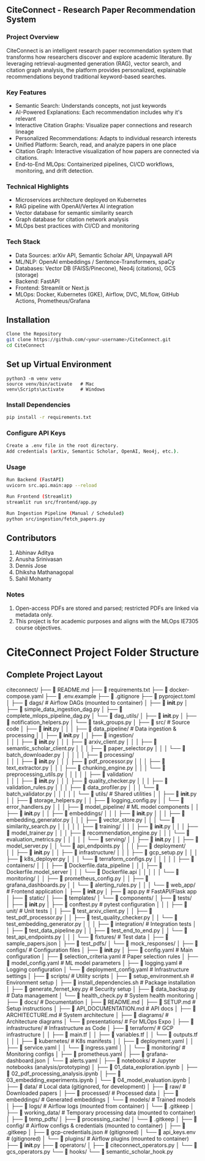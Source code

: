 ## CiteConnect - Research Paper Recommendation System
### Project Overview
CiteConnect is an intelligent research paper recommendation system that transforms how researchers discover and explore academic literature. By leveraging retrieval-augmented generation (RAG), vector search, and citation graph analysis, the platform provides personalized, explainable recommendations beyond traditional keyword-based searches.

### Key Features

- Semantic Search: Understands concepts, not just keywords
- AI-Powered Explanations: Each recommendation includes why it's relevant
- Interactive Citation Graphs: Visualize paper connections and research lineage
- Personalized Recommendations: Adapts to individual research interests
- Unified Platform: Search, read, and analyze papers in one place
- Citation Graph: Interactive visualization of how papers are connected via citations.
- End-to-End MLOps: Containerized pipelines, CI/CD workflows, monitoring, and drift detection.

### Technical Highlights

- Microservices architecture deployed on Kubernetes
- RAG pipeline with OpenAI/Vertex AI integration
- Vector database for semantic similarity search
- Graph database for citation network analysis
- MLOps best practices with CI/CD and monitoring

### Tech Stack
- Data Sources: arXiv API, Semantic Scholar API, Unpaywall API
- ML/NLP: OpenAI embeddings / Sentence-Transformers, spaCy
- Databases: Vector DB (FAISS/Pinecone), Neo4j (citations), GCS (storage)
- Backend: FastAPI
- Frontend: Streamlit or Next.js
- MLOps: Docker, Kubernetes (GKE), Airflow, DVC, MLflow, GitHub Actions, Prometheus/Grafana

## Installation
```bash
Clone the Repository
git clone https://github.com/<your-username>/CiteConnect.git
cd CiteConnect
```

## Set up Virtual Environment
```
python3 -m venv venv
source venv/bin/activate   # Mac
venv\Scripts\activate      # Windows
```

### Install Dependencies
```bash
pip install -r requirements.txt
```

### Configure API Keys
```bash
Create a .env file in the root directory.
Add credentials (arXiv, Semantic Scholar, OpenAI, Neo4j, etc.).
```

### Usage
```bash
Run Backend (FastAPI)
uvicorn src.api.main:app --reload
```

```bash
Run Frontend (Streamlit)
streamlit run src/frontend/app.py
```

```bash
Run Ingestion Pipeline (Manual / Scheduled)
python src/ingestion/fetch_papers.py
```

## Contributors

1. Abhinav Aditya
2. Anusha Srinivasan 
3. Dennis Jose 
4. Dhiksha Mathanagopal
5. Sahil Mohanty 

### Notes
1. Open-access PDFs are stored and parsed; restricted PDFs are linked via metadata only.
2. This project is for academic purposes and aligns with the MLOps IE7305 course objectives.

# CiteConnect Project Folder Structure

## Complete Project Layout

citeconnect/
├── 📄 README.md
├── 📄 requirements.txt
├── 📄 docker-compose.yaml
├── 📄 .env.example
├── 📄 .gitignore
├── 📄 pyproject.toml
│
├── 📁 dags/                          # Airflow DAGs (mounted to container)
│   ├── 📄 __init__.py
│   ├── 📄 simple_data_ingestion_dag.py
│   ├── 📄 complete_mlops_pipeline_dag.py
│   └── 📁 dag_utils/
│       ├── 📄 __init__.py
│       ├── 📄 notification_helpers.py
│       └── 📄 task_groups.py
│
├── 📁 src/                           # Source code
│   ├── 📄 __init__.py
│   │
│   ├── 📁 data_pipeline/             # Data ingestion & processing
│   │   ├── 📄 __init__.py
│   │   ├── 📁 ingestion/             
│   │   │   ├── 📄 __init__.py
│   │   │   ├── 📄 arxiv_client.py
│   │   │   ├── 📄 semantic_scholar_client.py
│   │   │   ├── 📄 paper_selector.py
│   │   │   └── 📄 batch_downloader.py
│   │   │
│   │   ├── 📁 processing/            
│   │   │   ├── 📄 __init__.py
│   │   │   ├── 📄 pdf_processor.py
│   │   │   ├── 📄 text_extractor.py
│   │   │   ├── 📄 chunking_engine.py
│   │   │   └── 📄 preprocessing_utils.py
│   │   │
│   │   ├── 📁 validation/            
│   │   │   ├── 📄 __init__.py
│   │   │   ├── 📄 quality_checker.py
│   │   │   ├── 📄 validation_rules.py
│   │   │   ├── 📄 data_profiler.py
│   │   │   └── 📄 batch_validator.py
│   │   │
│   │   └── 📁 utils/                 # Shared utilities
│   │       ├── 📄 __init__.py
│   │       ├── 📄 storage_helpers.py
│   │       ├── 📄 logging_config.py
│   │       └── 📄 error_handlers.py
│   │
│   ├── 📁 model_pipeline/            # ML model components
│   │   ├── 📄 __init__.py
│   │   ├── 📁 embeddings/
│   │   │   ├── 📄 __init__.py
│   │   │   ├── 📄 embedding_generator.py
│   │   │   ├── 📄 vector_store.py
│   │   │   └── 📄 similarity_search.py
│   │   │
│   │   ├── 📁 training/
│   │   │   ├── 📄 __init__.py
│   │   │   ├── 📄 model_trainer.py
│   │   │   ├── 📄 recommendation_engine.py
│   │   │   └── 📄 evaluation_metrics.py
│   │   │
│   │   └── 📁 serving/
│   │       ├── 📄 __init__.py
│   │       ├── 📄 model_server.py
│   │       └── 📄 api_endpoints.py
│   │
│   ├── 📁 deployment/                
│   │   ├── 📄 __init__.py
│   │   ├── 📁 infrastructure/
│   │   │   ├── 📄 gcp_setup.py
│   │   │   ├── 📄 k8s_deployer.py
│   │   │   └── 📄 terraform_configs.py
│   │   │
│   │   ├── 📁 containers/
│   │   │   ├── 📄 Dockerfile.data_pipeline
│   │   │   ├── 📄 Dockerfile.model_server
│   │   │   └── 📄 Dockerfile.api
│   │   │
│   │   └── 📁 monitoring/
│   │       ├── 📄 prometheus_config.py
│   │       ├── 📄 grafana_dashboards.py
│   │       └── 📄 alerting_rules.py
│   │
│   └── 📁 web_app/                   # Frontend application
│       ├── 📄 __init__.py
│       ├── 📄 app.py                 # FastAPI/Flask app
│       ├── 📁 static/
│       ├── 📁 templates/
│       └── 📁 components/
│
├── 📁 tests/                         
│   ├── 📄 __init__.py
│   ├── 📄 conftest.py                # pytest configuration
│   │
│   ├── 📁 unit/                      # Unit tests
│   │   ├── 📄 test_arxiv_client.py
│   │   ├── 📄 test_pdf_processor.py
│   │   ├── 📄 test_quality_checker.py
│   │   └── 📄 test_embedding_generator.py
│   │
│   ├── 📁 integration/               # Integration tests
│   │   ├── 📄 test_data_pipeline.py
│   │   ├── 📄 test_end_to_end.py
│   │   └── 📄 test_api_endpoints.py
│   │
│   └── 📁 fixtures/                  # Test data
│       ├── 📄 sample_papers.json
│       ├── 📄 test_pdfs/
│       └── 📄 mock_responses/
│
├── 📁 configs/                       # Configuration files
│   ├── 📄 __init__.py
│   ├── 📄 config.yaml                # Main configuration
│   ├── 📄 selection_criteria.yaml    # Paper selection rules
│   ├── 📄 model_config.yaml          # ML model parameters
│   ├── 📄 logging.yaml               # Logging configuration
│   └── 📄 deployment_config.yaml     # Infrastructure settings
│
├── 📁 scripts/                       # Utility scripts
│   ├── 📄 setup_environment.sh       # Environment setup
│   ├── 📄 install_dependencies.sh    # Package installation
│   ├── 📄 generate_fernet_key.py     # Security setup
│   ├── 📄 data_backup.py             # Data management
│   └── 📄 health_check.py            # System health monitoring
│
├── 📁 docs/                          # Documentation
│   ├── 📄 README.md
│   ├── 📄 SETUP.md                   # Setup instructions
│   ├── 📄 API_DOCUMENTATION.md       # API docs
│   ├── 📄 ARCHITECTURE.md            # System architecture
│   ├── 📁 diagrams/                  # Architecture diagrams
│   └── 📁 presentations/             # For MLOps Expo
│
├── 📁 infrastructure/                # Infrastructure as Code
│   ├── 📁 terraform/                 # GCP infrastructure
│   │   ├── 📄 main.tf
│   │   ├── 📄 variables.tf
│   │   └── 📄 outputs.tf
│   │
│   ├── 📁 kubernetes/                # K8s manifests
│   │   ├── 📄 deployment.yaml
│   │   ├── 📄 service.yaml
│   │   └── 📄 ingress.yaml
│   │
│   └── 📁 monitoring/                # Monitoring configs
│       ├── 📄 prometheus.yaml
│       ├── 📄 grafana-dashboard.json
│       └── 📄 alerts.yaml
│
├── 📁 notebooks/                     # Jupyter notebooks (analysis/prototyping)
│   ├── 📄 01_data_exploration.ipynb
│   ├── 📄 02_pdf_processing_analysis.ipynb
│   ├── 📄 03_embedding_experiments.ipynb
│   └── 📄 04_model_evaluation.ipynb
│
├── 📁 data/                          # Local data (gitignored, for development)
│   ├── 📁 raw/                       # Downloaded papers
│   ├── 📁 processed/                 # Processed data
│   ├── 📁 embeddings/                # Generated embeddings
│   └── 📁 models/                    # Trained models
│
├── 📁 logs/                          # Airflow logs (mounted from container)
│   └── 📄 .gitkeep
│
├── 📁 working_data/                  # Temporary processing data (mounted to container)
│   ├── 📁 temp_pdfs/
│   ├── 📁 processing_cache/
│   └── 📄 .gitkeep
│
├── 📁 config/                        # Airflow configs & credentials (mounted to container)
│   ├── 📄 .gitkeep
│   ├── 📄 gcp-credentials.json       # (gitignored)
│   └── 📄 api_keys.env               # (gitignored)
│
└── 📁 plugins/                       # Airflow plugins (mounted to container)
    ├── 📄 __init__.py
    ├── 📁 operators/
    │   ├── 📄 citeconnect_operators.py
    │   └── 📄 gcs_operators.py
    └── 📁 hooks/
        └── 📄 semantic_scholar_hook.py